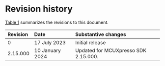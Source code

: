 # Revision history

[Table 1](#TABLE_REVISIONHISTORY) summarizes the revisions to this document.

|Revision|Date|Substantive changes|
|:-------|:---|:------------------|
|0|17 July 2023|Initial release|
|2.15.000|10 January 2024|Updated for MCUXpresso SDK 2.15.000.|

